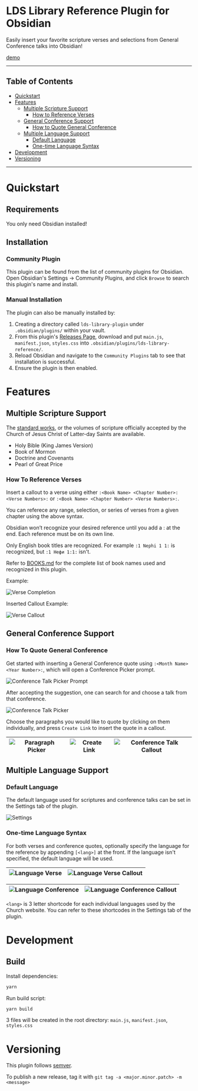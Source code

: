 # LDS Library Reference Plugin for Obsidian

Easily insert your favorite scripture verses and selections from General Conference talks into Obsidian!

[demo](https://github.com/user-attachments/assets/9c5dca75-2104-4bc0-9467-84ca9b5ff541)

---

## Table of Contents

- [Quickstart](#quickstart)
- [Features](#features) 
    - [Multiple Scripture Support](#multiple-scripture-support)
        - [How to Reference Verses](#how-to-reference-verses)
    - [General Conference Support](#general-conference-support)
        - [How to Quote General Conference](#how-to-quote-general-conference)
    - [Multiple Language Support](#multiple-language-support)
        - [Default Language](#default-language)
        - [One-time Language Syntax](#one-time-language-syntax)
- [Development](#development)
- [Versioning](#versioning)

---
# Quickstart

## Requirements

You only need Obsidian installed!

## Installation

### Community Plugin

This plugin can be found from the list of community plugins for Obsidian. Open Obsidian's Settings -> Community Plugins, and click `Browse` to search this plugin's name and install.

### Manual Installation

The plugin can also be manually installed by:

1. Creating a directory called `lds-library-plugin` under `.obsidian/plugins/` within your vault.
2. From this plugin's [Releases Page](https://github.com/pacokwon/obsidian-lds-library-plugin/releases), download and put `main.js`, `manifest.json`, `styles.css` into `.obsidian/plugins/lds-library-reference/`.
3. Reload Obsidian and navigate to the `Community Plugins` tab to see that installation is successful.
4. Ensure the plugin is then enabled.

# Features

## Multiple Scripture Support

The [standard works](https://www.churchofjesuschrist.org/study/manual/gospel-topics/standard-works?lang=eng), or the volumes of scripture officially accepted by the Church of Jesus Christ of Latter-day Saints are available.

- Holy Bible (King James Version)
- Book of Mormon
- Doctrine and Covenants
- Pearl of Great Price

### How To Reference Verses

Insert a callout to a verse using either `:<Book Name> <Chapter Number>:<Verse Numbers>:` or `:<Book Name> <Chapter Number> <Verse Numbers>:`.

You can referece any range, selection, or series of verses from a given chapter using the above syntax.

Obsidian won’t recognize your desired reference until you add a : at the end. Each reference must be on its own line.

Only English book titles are recognized. For example `:1 Nephi 1 1:` is recognized, but `:1 Нефи 1:1:` isn't.

Refer to [BOOKS.md](https://github.com/pacokwon/obsidian-lds-library-plugin/blob/main/docs/BOOKS.md) for the complete list of book names used and recognized in this plugin.

Example:

![Verse Completion](https://github.com/user-attachments/assets/6ed6cc2a-132b-48d1-bceb-7ed87a6dd45c)

Inserted Callout Example:

![Verse Callout](https://github.com/user-attachments/assets/b74f0d9d-c07e-41bd-8219-be6a6f373787)

## General Conference Support

### How To Quote General Conference

Get started with inserting a General Conference quote using `:<Month Name> <Year Number>:`, which will open a Conference Picker prompt.

![Conference Talk Picker Prompt](https://github.com/user-attachments/assets/26873f4a-3e4f-4675-9dd1-36d913c9f84f)

After accepting the suggestion, one can search for and choose a talk from that conference.

![Conference Talk Picker](https://github.com/user-attachments/assets/aead481d-19c7-4042-941e-33e6e4044307)

Choose the paragraphs you would like to quote by clicking on them individually, and press `Create Link` to insert the quote in a callout.

|![Paragraph Picker](https://github.com/user-attachments/assets/5f031cc8-d375-4304-acb0-2b3c019974b5)|![Create Link](https://github.com/user-attachments/assets/6e069204-fb44-488b-b67a-cfe9aa558694)|![Conference Talk Callout](https://github.com/user-attachments/assets/7ef642d9-da81-4cca-b7f3-11a7c95aa30d)|
|--|--|--|

## Multiple Language Support

### Default Language
The default language used for scriptures and conference talks can be set in the Settings tab of the plugin.

![Settings](https://github.com/user-attachments/assets/b25e58b8-39ef-44ab-9966-0e0590262881)

### One-time Language Syntax
For both verses and conference quotes, optionally specify the language for the reference by appending `[<lang>]` at the front. If the language isn't specified, the default language will be used.

|![Language Verse](https://github.com/user-attachments/assets/7a2d0977-13d5-485c-8cc3-a6ad0711f4dd)|![Language Verse Callout](https://github.com/user-attachments/assets/180ce3bf-5b72-4466-ab65-3274a3212770)|
|-|-|

|![Language Conference](https://github.com/user-attachments/assets/71ad49ee-e935-4bc7-b661-011f679e94fb)|![Language Conference Callout](https://github.com/user-attachments/assets/bc9538bf-cffc-43a7-b3d2-675dafd4f173)|
|-|-|

`<lang>` is 3 letter shortcode for each individual languages used by the Church website. You can refer to these shortcodes in the Settings tab of the plugin.

# Development

## Build

Install dependencies:

```bash
yarn
```

Run build script:

```bash
yarn build
```

3 files will be created in the root directory: `main.js`, `manifest.json`, `styles.css`

# Versioning

This plugin follows [semver](https://semver.org/).

To publish a new release, tag it with `git tag -a <major.minor.patch> -m <message>`
